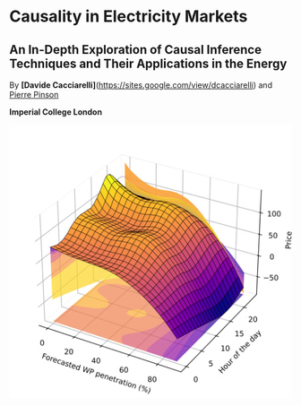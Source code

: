 # Causality in Electricity Markets

## An In-Depth Exploration of Causal Inference Techniques and Their Applications in the Energy 

By **[Davide Cacciarelli]**(https://sites.google.com/view/dcacciarelli) and [Pierre Pinson](https://pierrepinson.com/)

**Imperial College London**

<img src="penetration_apx.png" alt="cover photo" align="center" width="600px"/>